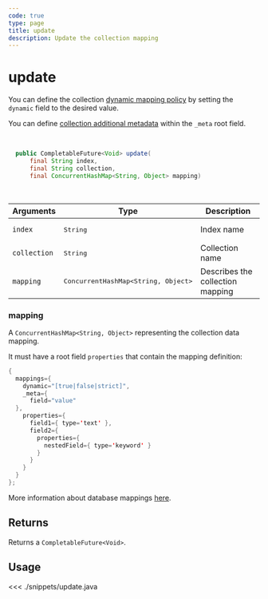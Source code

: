 ```yaml
---
code: true
type: page
title: update
description: Update the collection mapping
---
```


# update

<SinceBadge version="Kuzzle 2.1.0" />

You can define the collection [dynamic mapping policy](/core/2/guides/essentials/database-mappings#dynamic-mapping-policy) by setting the `dynamic` field to the desired value.

You can define [collection additional metadata](/core/2/guides/essentials/database-mappings#collection-metadata) within the `_meta` root field.

<br/>

```java
  public CompletableFuture<Void> update(
      final String index,
      final String collection,
      final ConcurrentHashMap<String, Object> mapping)
```

<br/>

| Arguments    | Type                                         | Description                                                                                                                                                                   |
| ------------ | -------------------------------------------- | ----------------------------------------------------------------------------------------------------------------------------------------------------------------------------- |
| `index`      | <pre>String</pre>                            | Index name                                                                                                                                                                    |
| `collection` | <pre>String</pre>                            | Collection name                                                                                                                                                               |
| `mapping`    | <pre>ConcurrentHashMap<String, Object></pre> | Describes the collection mapping  |

### mapping

A `ConcurrentHashMap<String, Object>` representing the collection data mapping.

It must have a root field `properties` that contain the mapping definition:

```java
{
  mappings={
    dynamic="[true|false|strict]",
    _meta={
      field="value"
  },
    properties={
      field1={ type='text' },
      field2={
        properties={
          nestedField={ type='keyword' }
        }
      }
    }
  }
};
```

More information about database mappings [here](/core/2/guides/essentials/database-mappings).

## Returns

Returns a `CompletableFuture<Void>`.

## Usage

<<< ./snippets/update.java

